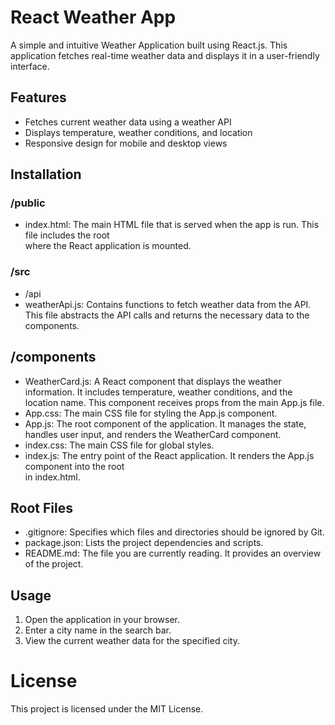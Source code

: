 # React Weather App

A simple and intuitive Weather Application built using React.js. This application fetches real-time weather data and displays it in a user-friendly interface.

## Features

- Fetches current weather data using a weather API
- Displays temperature, weather conditions, and location
- Responsive design for mobile and desktop views

## Installation

### /public

* index.html: The main HTML file that is served when the app is run. This file includes the root <div> where the React application is mounted.

### /src

* /api
* weatherApi.js: Contains functions to fetch weather data from the API. This file abstracts the API calls and returns the necessary data to the components.

## /components

* WeatherCard.js: A React component that displays the weather information. It includes temperature, weather conditions, and the location name. This component receives props from the main App.js file.
* App.css: The main CSS file for styling the App.js component.
* App.js: The root component of the application. It manages the state, handles user input, and renders the WeatherCard component.
* index.css: The main CSS file for global styles.
* index.js: The entry point of the React application. It renders the App.js component into the root <div> in index.html.

## Root Files
* .gitignore: Specifies which files and directories should be ignored by Git.
* package.json: Lists the project dependencies and scripts.
* README.md: The file you are currently reading. It provides an overview of the project.
## Usage
1. Open the application in your browser.
2. Enter a city name in the search bar.
3. View the current weather data for the specified city.

# License
This project is licensed under the MIT License.